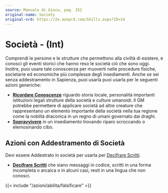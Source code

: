 ```yaml
---
source: Manuale di Gioco, pag. 252
original-name: Society
original-srd: https://2e.aonprd.com/Skills.aspx?ID=14
---
```


# Società - (Int)

Comprendi le persone e le strutture che permettono alla civiltà di esistere, e
conosci gli eventi storici che hanno reso le società ciò che sono oggi. Inoltre,
puoi usare tale conoscenza per muoverti nelle procedure fisiche, societarie ed
economiche più complesse degli insediamenti. Anche se sei senza addestramento in
Sapienza, puoi usarla puoi usarla per le seguenti azioni generiche:

- **[Ricordare Conoscenze](/azioni/abilita/ricordare-conoscenze)** riguardo
  storia locale, personalità importanti istituzioni legali strutture della
  società e culture umanoidi. Il GM potrebbe permettere di applicare società ad
  altre creature che rappresentano un elemento importante della società nella
  tua regione come la nobiltà draconica in un regno di umani governato dai
  draghi.
- **[Sopravvivere](/azioni/abilita/sopravvivere)** in un insediamento trovando
  riparo scroccando o elemosinando cibo.

## Azioni con Addestramento di Società

Devi essere Addestrato in società per usarla per
[Decifrare Scritti](/azioni/abilita/decifrare-scritti).

- **[Decifrare Scritti](/azioni/abilita/decifrare-scritti)** che siano messaggi
  in codice, scritti in una forma incompleta o arcaica o in alcuni casi, resti
  in una lingua che non conosci.

{{< include "/azioni/abilita/falsificare" >}}
